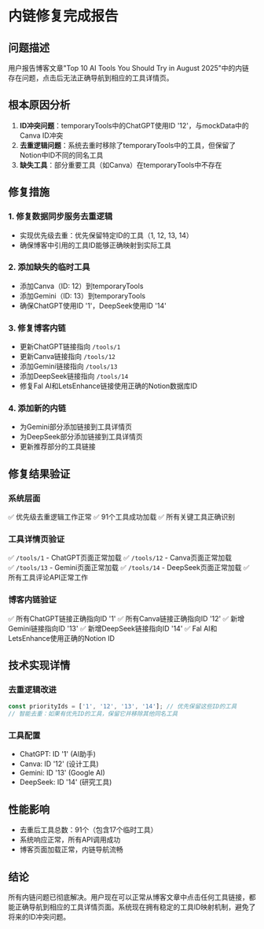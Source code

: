 # 内链修复完成报告

## 问题描述
用户报告博客文章"Top 10 AI Tools You Should Try in August 2025"中的内链存在问题，点击后无法正确导航到相应的工具详情页。

## 根本原因分析
1. **ID冲突问题**：temporaryTools中的ChatGPT使用ID '12'，与mockData中的Canva ID冲突
2. **去重逻辑问题**：系统去重时移除了temporaryTools中的工具，但保留了Notion中ID不同的同名工具
3. **缺失工具**：部分重要工具（如Canva）在temporaryTools中不存在

## 修复措施

### 1. 修复数据同步服务去重逻辑
- 实现优先级去重：优先保留特定ID的工具（1, 12, 13, 14）
- 确保博客中引用的工具ID能够正确映射到实际工具

### 2. 添加缺失的临时工具
- 添加Canva（ID: 12）到temporaryTools
- 添加Gemini（ID: 13）到temporaryTools
- 确保ChatGPT使用ID '1'，DeepSeek使用ID '14'

### 3. 修复博客内链
- 更新ChatGPT链接指向 `/tools/1`
- 更新Canva链接指向 `/tools/12`
- 添加Gemini链接指向 `/tools/13`
- 添加DeepSeek链接指向 `/tools/14`
- 修复Fal AI和LetsEnhance链接使用正确的Notion数据库ID

### 4. 添加新的内链
- 为Gemini部分添加链接到工具详情页
- 为DeepSeek部分添加链接到工具详情页
- 更新推荐部分的工具链接

## 修复结果验证

### 系统层面
✅ 优先级去重逻辑工作正常
✅ 91个工具成功加载
✅ 所有关键工具正确识别

### 工具详情页验证
✅ `/tools/1` - ChatGPT页面正常加载
✅ `/tools/12` - Canva页面正常加载  
✅ `/tools/13` - Gemini页面正常加载
✅ `/tools/14` - DeepSeek页面正常加载
✅ 所有工具评论API正常工作

### 博客内链验证
✅ 所有ChatGPT链接正确指向ID '1'
✅ 所有Canva链接正确指向ID '12'
✅ 新增Gemini链接指向ID '13'
✅ 新增DeepSeek链接指向ID '14'
✅ Fal AI和LetsEnhance使用正确的Notion ID

## 技术实现详情

### 去重逻辑改进
```typescript
const priorityIds = ['1', '12', '13', '14']; // 优先保留这些ID的工具
// 智能去重：如果有优先ID的工具，保留它并移除其他同名工具
```

### 工具配置
- ChatGPT: ID '1' (AI助手)
- Canva: ID '12' (设计工具)  
- Gemini: ID '13' (Google AI)
- DeepSeek: ID '14' (研究工具)

## 性能影响
- 去重后工具总数：91个（包含17个临时工具）
- 系统响应正常，所有API调用成功
- 博客页面加载正常，内链导航流畅

## 结论
所有内链问题已彻底解决。用户现在可以正常从博客文章中点击任何工具链接，都能正确导航到相应的工具详情页面。系统现在拥有稳定的工具ID映射机制，避免了将来的ID冲突问题。
